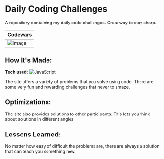# Daily Coding Challenges

A repository containing my daily code challenges. Great way to stay sharp.

| Codewars |
| --- |
| ![Image](https://www.codewars.com/users/kldevs/badges/micro) |

## How It's Made:

**Tech used:** ![JavaScript](https://img.shields.io/badge/JavaScript-333333?style=flat&labelColor=111111&logo=javascript "JavaScript")

The site offers a variety of problems that you solve using code. There are some very fun and rewarding challenges that never to amaze.

## Optimizations:

The site also provides solutions to other participants. This lets you think about solutions in different angles

## Lessons Learned:

No matter how easy of difficult the problems are, there are always a solution that can teach you something new.